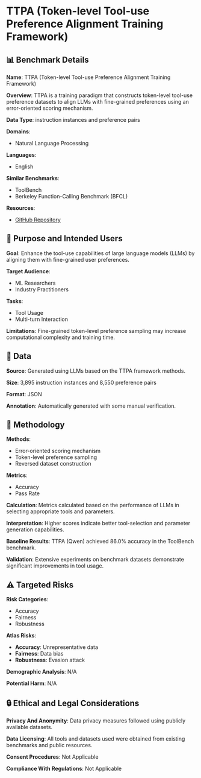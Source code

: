 # TTPA (Token-level Tool-use Preference Alignment Training Framework)

## 📊 Benchmark Details

**Name**: TTPA (Token-level Tool-use Preference Alignment Training Framework)

**Overview**: TTPA is a training paradigm that constructs token-level tool-use preference datasets to align LLMs with fine-grained preferences using an error-oriented scoring mechanism.

**Data Type**: instruction instances and preference pairs

**Domains**:
- Natural Language Processing

**Languages**:
- English

**Similar Benchmarks**:
- ToolBench
- Berkeley Function-Calling Benchmark (BFCL)

**Resources**:
- [GitHub Repository](https://github.com/Anonymous/TTPA)

## 🎯 Purpose and Intended Users

**Goal**: Enhance the tool-use capabilities of large language models (LLMs) by aligning them with fine-grained user preferences.

**Target Audience**:
- ML Researchers
- Industry Practitioners

**Tasks**:
- Tool Usage
- Multi-turn Interaction

**Limitations**: Fine-grained token-level preference sampling may increase computational complexity and training time.

## 💾 Data

**Source**: Generated using LLMs based on the TTPA framework methods.

**Size**: 3,895 instruction instances and 8,550 preference pairs

**Format**: JSON

**Annotation**: Automatically generated with some manual verification.

## 🔬 Methodology

**Methods**:
- Error-oriented scoring mechanism
- Token-level preference sampling
- Reversed dataset construction

**Metrics**:
- Accuracy
- Pass Rate

**Calculation**: Metrics calculated based on the performance of LLMs in selecting appropriate tools and parameters.

**Interpretation**: Higher scores indicate better tool-selection and parameter generation capabilities.

**Baseline Results**: TTPA (Qwen) achieved 86.0% accuracy in the ToolBench benchmark.

**Validation**: Extensive experiments on benchmark datasets demonstrate significant improvements in tool usage.

## ⚠️ Targeted Risks

**Risk Categories**:
- Accuracy
- Fairness
- Robustness

**Atlas Risks**:
- **Accuracy**: Unrepresentative data
- **Fairness**: Data bias
- **Robustness**: Evasion attack

**Demographic Analysis**: N/A

**Potential Harm**: N/A

## 🔒 Ethical and Legal Considerations

**Privacy And Anonymity**: Data privacy measures followed using publicly available datasets.

**Data Licensing**: All tools and datasets used were obtained from existing benchmarks and public resources.

**Consent Procedures**: Not Applicable

**Compliance With Regulations**: Not Applicable
